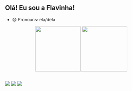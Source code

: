  ## Olá! Eu sou a Flavinha!

- 😄 Pronouns: ela/dela

<div align="center">
  <a href="https://github.com/flavxramos">
  <img height="150em" src="https://github-readme-stats.vercel.app/api?username=flavxramos&show_icons=true&theme=gruvbox&include_all_commits=true&count_private=true"/>
  <img height="150em" src="https://github-readme-stats.vercel.app/api/top-langs/?username=flavxramos&layout=compact&langs_count=7&theme=gruvbox"/>
</div>
  
  ##
  
<div> 
  
  <a href="https://instagram.com/flavxramos" target="_blank"><img src="https://img.shields.io/badge/-Instagram-%23E4405F?style=for-the-badge&logo=instagram&logoColor=white" target="_blank"></a>
  <a href = "mailto:flavxramos@gmail.com"><img src="https://img.shields.io/badge/Gmail-D14836?style=for-the-badge&logo=gmail&logoColor=white" target="_blank"></a>
  <a href="https://www.linkedin.com/in/flavia-ramos-fr" target="_blank"><img src="https://img.shields.io/badge/-LinkedIn-%230077B5?style=for-the-badge&logo=linkedin&logoColor=white" target="_blank"></a> 
 
</div>
